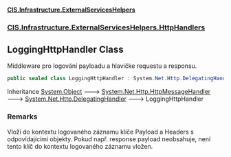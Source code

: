 #### [CIS.Infrastructure.ExternalServicesHelpers](index.md 'index')
### [CIS.Infrastructure.ExternalServicesHelpers.HttpHandlers](CIS.Infrastructure.ExternalServicesHelpers.HttpHandlers.md 'CIS.Infrastructure.ExternalServicesHelpers.HttpHandlers')

## LoggingHttpHandler Class

Middleware pro logování payloadu a hlavičke requestu a responsu.

```csharp
public sealed class LoggingHttpHandler : System.Net.Http.DelegatingHandler
```

Inheritance [System.Object](https://docs.microsoft.com/en-us/dotnet/api/System.Object 'System.Object') &#129106; [System.Net.Http.HttpMessageHandler](https://docs.microsoft.com/en-us/dotnet/api/System.Net.Http.HttpMessageHandler 'System.Net.Http.HttpMessageHandler') &#129106; [System.Net.Http.DelegatingHandler](https://docs.microsoft.com/en-us/dotnet/api/System.Net.Http.DelegatingHandler 'System.Net.Http.DelegatingHandler') &#129106; LoggingHttpHandler

### Remarks
Vloží do kontextu logovaného záznamu klíče Payload a Headers s odpovídajícími objekty. Pokud např. response payload neobsahuje, není tento klíč do kontextu logovaného záznamu vložen.